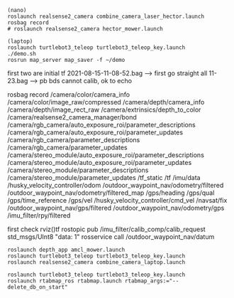```
(nano)
roslaunch realsense2_camera combine_camera_laser_hector.launch
rosbag record
# roslaunch realsense2_camera hector_mower.launch

(laptop)
roslaunch turtlebot3_teleop turtlebot3_teleop_key.launch
./demo.sh
rosrun map_server map_saver -f ~/demo
```
first two are initial tf
2021-08-15-11-08-52.bag --> first go straight all
11-23.bag --> pb bds
cannot calib, ok to echo

rosbag record /camera/color/camera_info /camera/color/image_raw/compressed /camera/depth/camera_info /camera/depth/image_rect_raw /camera/extrinsics/depth_to_color /camera/realsense2_camera_manager/bond /camera/rgb_camera/auto_exposure_roi/parameter_descriptions /camera/rgb_camera/auto_exposure_roi/parameter_updates /camera/rgb_camera/parameter_descriptions /camera/rgb_camera/parameter_updates /camera/stereo_module/auto_exposure_roi/parameter_descriptions /camera/stereo_module/auto_exposure_roi/parameter_updates /camera/stereo_module/parameter_descriptions /camera/stereo_module/parameter_updates /tf_static /tf /imu/data /husky_velocity_controller/odom /outdoor_waypoint_nav/odometry/filtered /outdoor_waypoint_nav/odometry/filtered_map /gps/heading /gps/qual /gps/time_reference /gps/vel /husky_velocity_controller/cmd_vel /navsat/fix /outdoor_waypoint_nav/gps/filtered /outdoor_waypoint_nav/odometry/gps /imu_filter/rpy/filtered

first check rviz()tf
rostopic pub /imu_filter/calib_comp/calib_request std_msgs/UInt8 "data: 1"
rosservice call /outdoor_waypoint_nav/datum


```
roslaunch depth_app amcl_mower.launch
roslaunch turtlebot3_teleop turtlebot3_teleop_key.launch
roslaunch realsense2_camera combine_camera_laptop.launch
```

```
roslaunch turtlebot3_teleop turtlebot3_teleop_key.launch
roslaunch rtabmap_ros rtabmap.launch rtabmap_args:="--delete_db_on_start"
```

